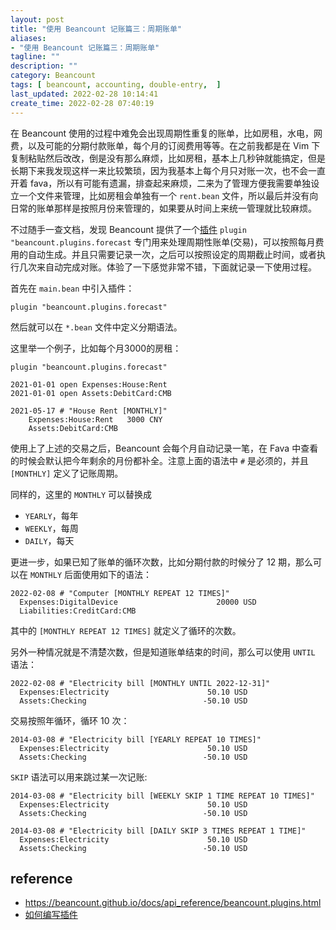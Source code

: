 ```yaml
---
layout: post
title: "使用 Beancount 记账篇三：周期账单"
aliases: 
- "使用 Beancount 记账篇三：周期账单"
tagline: ""
description: ""
category: Beancount
tags: [ beancount, accounting, double-entry,  ]
last_updated: 2022-02-28 10:14:41
create_time: 2022-02-28 07:40:19
---
```


在 Beancount 使用的过程中难免会出现周期性重复的账单，比如房租，水电，网费，以及可能的分期付款账单，每个月的订阅费用等等。在之前我都是在 Vim 下复制粘贴然后改改，倒是没有那么麻烦，比如房租，基本上几秒钟就能搞定，但是长期下来我发现这样一来比较繁琐，因为我基本上每个月只对账一次，也不会一直开着 fava，所以有可能有遗漏，排查起来麻烦，二来为了管理方便我需要单独设立一个文件来管理，比如房租会单独有一个 `rent.bean` 文件，所以最后并没有向日常的账单那样是按照月份来管理的，如果要从时间上来统一管理就比较麻烦。

不过随手一查文档，发现 Beancount 提供了一个[插件](https://beancount.github.io/fava/api/beancount.plugins.html) `plugin "beancount.plugins.forecast` 专门用来处理周期性账单(交易)，可以按照每月费用的自动生成。并且只需要记录一次，之后可以按照设定的周期截止时间，或者执行几次来自动完成对账。体验了一下感觉非常不错，下面就记录一下使用过程。

首先在 `main.bean` 中引入插件：

```
plugin "beancount.plugins.forecast"
```

然后就可以在 `*.bean` 文件中定义分期语法。

这里举一个例子，比如每个月3000的房租：

```
plugin "beancount.plugins.forecast"

2021-01-01 open Expenses:House:Rent
2021-01-01 open Assets:DebitCard:CMB

2021-05-17 # "House Rent [MONTHLY]"
    Expenses:House:Rent   3000 CNY
    Assets:DebitCard:CMB
```

使用上了上述的交易之后，Beancount 会每个月自动记录一笔，在 Fava 中查看的时候会默认把今年剩余的月份都补全。注意上面的语法中 `#` 是必须的，并且 `[MONTHLY]` 定义了记账周期。

同样的，这里的 `MONTHLY` 可以替换成 

- `YEARLY`，每年
- `WEEKLY`，每周
- `DAILY`，每天

更进一步，如果已知了账单的循环次数，比如分期付款的时候分了 12 期，那么可以在 `MONTHLY` 后面使用如下的语法：

```
2022-02-08 # "Computer [MONTHLY REPEAT 12 TIMES]"
  Expenses:DigitalDevice                      20000 USD
  Liabilities:CreditCard:CMB
```

其中的 `[MONTHLY REPEAT 12 TIMES]` 就定义了循环的次数。

另外一种情况就是不清楚次数，但是知道账单结束的时间，那么可以使用 `UNTIL` 语法：

```
2022-02-08 # "Electricity bill [MONTHLY UNTIL 2022-12-31]"
  Expenses:Electricity                      50.10 USD
  Assets:Checking                          -50.10 USD
```

交易按照年循环，循环 10 次：

```
2014-03-08 # "Electricity bill [YEARLY REPEAT 10 TIMES]"
  Expenses:Electricity                      50.10 USD
  Assets:Checking                          -50.10 USD
```

`SKIP` 语法可以用来跳过某一次记账:

```
2014-03-08 # "Electricity bill [WEEKLY SKIP 1 TIME REPEAT 10 TIMES]"
  Expenses:Electricity                      50.10 USD
  Assets:Checking                          -50.10 USD

2014-03-08 # "Electricity bill [DAILY SKIP 3 TIMES REPEAT 1 TIME]"
  Expenses:Electricity                      50.10 USD
  Assets:Checking                          -50.10 USD
```


## reference

- <https://beancount.github.io/docs/api_reference/beancount.plugins.html>
- [如何编写插件](https://beancount.github.io/docs/beancount_scripting_plugins.html)